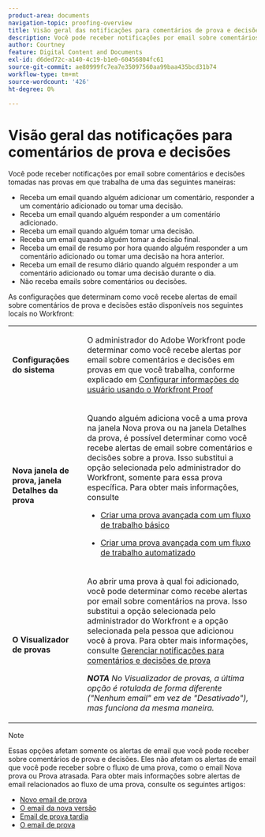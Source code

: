 ```yaml
---
product-area: documents
navigation-topic: proofing-overview
title: Visão geral das notificações para comentários de prova e decisões
description: Você pode receber notificações por email sobre comentários e decisões tomadas nas provas em que trabalha.
author: Courtney
feature: Digital Content and Documents
exl-id: d6ded72c-a140-4c19-b1e0-60456804fc61
source-git-commit: ae80999fc7ea7e35097560aa99baa435bcd31b74
workflow-type: tm+mt
source-wordcount: '426'
ht-degree: 0%

---
```


# Visão geral das notificações para comentários de prova e decisões

Você pode receber notificações por email sobre comentários e decisões tomadas nas provas em que trabalha de uma das seguintes maneiras:

* Receba um email quando alguém adicionar um comentário, responder a um comentário adicionado ou tomar uma decisão.
* Receba um email quando alguém responder a um comentário adicionado.
* Receba um email quando alguém tomar uma decisão.
* Receba um email quando alguém tomar a decisão final.
* Receba um email de resumo por hora quando alguém responder a um comentário adicionado ou tomar uma decisão na hora anterior.
* Receba um email de resumo diário quando alguém responder a um comentário adicionado ou tomar uma decisão durante o dia.
* Não receba emails sobre comentários ou decisões.

As configurações que determinam como você recebe alertas de email sobre comentários de prova e decisões estão disponíveis nos seguintes locais no Workfront:

<table cellpadding="10" cellspacing="0"> 
 <tbody> 
  <tr> 
   <td role="rowheader"> <p><span class="wysiwyg-font-size-medium"><strong>Configurações do sistema</strong></span> </p> </td> 
   <td> <p><span class="wysiwyg-font-size-medium">O administrador do Adobe Workfront pode determinar como você recebe alertas por email sobre comentários e decisões em provas em que você trabalha, conforme explicado em <a href="../../../workfront-proof/wp-mnguserscontacts/users/configure-user-info.md" class="MCXref xref">Configurar informações do usuário usando o Workfront Proof</a></span> </p> </td> 
  </tr> 
  <tr> 
   <td role="rowheader"> <p><span class="wysiwyg-font-size-medium"><strong>Nova janela de prova, janela Detalhes da prova</strong></span> </p> </td> 
   <td> <p><span class="wysiwyg-font-size-medium">Quando alguém adiciona você a uma prova na janela Nova prova ou na janela Detalhes da prova, é possível determinar como você recebe alertas de email sobre comentários e decisões sobre a prova. Isso substitui a opção selecionada pelo administrador do Workfront, somente para essa prova específica. Para obter mais informações, consulte</span> </p> 
    <ul> 
     <li> <p><a href="../../../review-and-approve-work/proofing/creating-proofs-within-workfront/configure-basic-proof-workflow.md" class="MCXref xref">Criar uma prova avançada com um fluxo de trabalho básico</a> </p> </li> 
     <li> <p><a href="../../../review-and-approve-work/proofing/creating-proofs-within-workfront/create-automated-proof-workflow.md" class="MCXref xref">Criar uma prova avançada com um fluxo de trabalho automatizado</a> </p> </li> 
    </ul> </td> 
  </tr> 
  <tr> 
   <td role="rowheader"> <p><span class="wysiwyg-font-size-medium"><strong>O Visualizador de provas</strong></span> </p> </td> 
   <td> <p><span class="wysiwyg-font-size-medium">Ao abrir uma prova à qual foi adicionado, você pode determinar como recebe alertas por email sobre comentários na prova. Isso substitui a opção selecionada pelo administrador do Workfront e a opção selecionada pela pessoa que adicionou você à prova. Para obter mais informações, consulte <a href="../../../review-and-approve-work/proofing/reviewing-proofs-within-workfront/manage-notifications-for-proof-comments.md" class="MCXref xref">Gerenciar notificações para comentários e decisões de prova</a></span> </p> <p><span class="wysiwyg-font-size-medium"><em><strong>NOTA</strong> No Visualizador de provas, a última opção é rotulada de forma diferente ("Nenhum email" em vez de "Desativado"), mas funciona da mesma maneira.</em></span> </p> </td> 
  </tr> 
 </tbody> 
</table>

>[!NOTE]
>
>Essas opções afetam somente os alertas de email que você pode receber sobre comentários de prova e decisões. Eles não afetam os alertas de email que você pode receber sobre o fluxo de uma prova, como o email Nova prova ou Prova atrasada. Para obter mais informações sobre alertas de email relacionados ao fluxo de uma prova, consulte os seguintes artigos:
>
>* [Novo email de prova](../../../workfront-proof/wp-emailsntfctns/proof-notifications-and-reminders/new-proof-email.md)
>* [O email da nova versão](../../../workfront-proof/wp-emailsntfctns/proof-notifications-and-reminders/new-version-email.md)
>* [Email de prova tardia](../../../workfront-proof/wp-emailsntfctns/proof-notifications-and-reminders/late-proof-email.md)
>* [O email de prova](../../../workfront-proof/wp-emailsntfctns/proof-notifications-and-reminders/proof-made-email.md)
